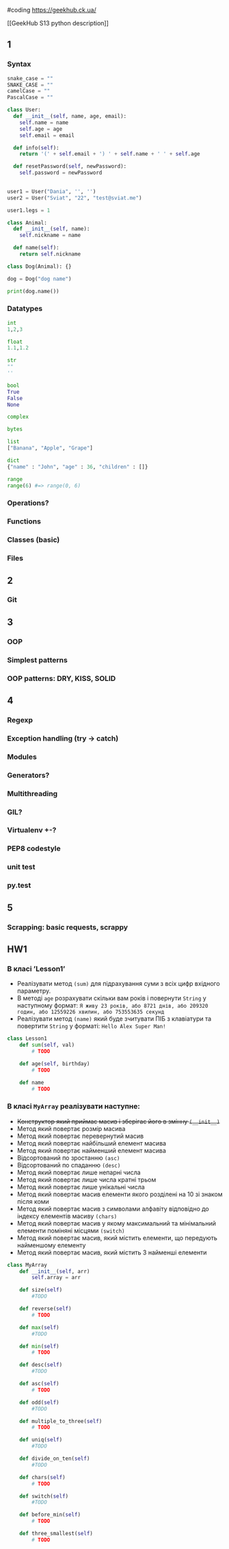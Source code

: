 #coding
https://geekhub.ck.ua/

[[GeekHub S13 python description]]

## 1
### Syntax
```python
snake_case = ""
SNAKE_CASE = ""
camelCase = ""
PascalCase = ""

class User:
  def __init__(self, name, age, email):
    self.name = name
    self.age = age
    self.email = email

  def info(self):
    return '(' + self.email + ') ' + self.name + ' ' + self.age

  def resetPassword(self, newPassword):
    self.password = newPassword
    

user1 = User("Dania", '', '')
user2 = User("Sviat", "22", "test@sviat.me")

user1.legs = 1

class Animal:
  def __init__(self, name):
    self.nickname = name

  def name(self):
    return self.nickname

class Dog(Animal): {}

dog = Dog("dog name")

print(dog.name())
```
### Datatypes
```python
int
1,2,3

float
1.1,1.2

str
""
''

bool
True
False
None

complex

bytes

list
["Banana", "Apple", "Grape"]

dict
{"name" : "John", "age" : 36, "children" : []}

range
range(6) #=> range(0, 6)
```
### Operations?
### Functions
### Classes (basic)
### Files

## 2
### Git

## 3
### OOP
### Simplest patterns
### OOP patterns: DRY, KISS, SOLID

## 4
### Regexp
### Exception handling (try -> catch)
### Modules
### Generators?
### Multithreading
### GIL?
### Virtualenv +-?
### PEP8 codestyle
### unit test
### py.test

## 5
### Scrapping: basic requests, scrappy

## HW1
### В класі ’Lesson1’
- Реалізувати метод `(sum)` для підрахування суми з всіх цифр вхідного параметру.
- В методі `age` розрахувати скільки вам років і повернути `String` у наступному формат: `Я живу 23 років, або 8721 днів, або 209320 годин, або 12559226 хвилин, або 753553635 секунд`
- Реалізувати метод `(name)` який буде зчитувати ПІБ з клавіатури та повертити `String` у форматі: `Hello Alex Super Man!`
```python
class Lesson1
    def sum(self, val)
        # TODO

    def age(self, birthday)
        # TODO

    def name
        # TODO
```

### В класі `MyArray` реалізувати наступне:
- ~~Конструктор який приймає масив і зберігає його в змінну `(__init__)`~~
- Метод який повертає розмір масива
- Метод який повертає перевернутий масив
- Метод який повертає найбільший елемент масива
- Метод який повертає найменший елемент масива
- Відсортований по зростанню `(asc)`
- Відсортований по спаданню `(desc)`
- Метод який повертає лише непарні числа
- Метод який повертає лише числа кратні трьом
- Метод який повертає лише унікальні числа
- Метод який повертає масив елементи якого розділені на 10 зі знаком після коми
- Метод який повертає масив з символами алфавіту відповідно до індексу елементів масиву `(chars)`
- Метод який повертає масив у якому максимальний та мінімальний елементи поміняні місцями `(switch)`
- Метод який повертає масив, який містить елементи, що передують найменшому елементу
- Метод який повертає масив, який містить 3 найменші елементи
```python
class MyArray
    def __init__(self, arr)
        self.array = arr

    def size(self)
        #TODO

    def reverse(self)
        # TODO

    def max(self)
        #TODO

    def min(self)
        # TODO

    def desc(self)
        #TODO

    def asc(self)
        # TODO

    def odd(self)
        #TODO

    def multiple_to_three(self)
        # TODO

    def uniq(self)
        #TODO

    def divide_on_ten(self)
        #TODO

    def chars(self)
        # TODO

    def switch(self)
        #TODO

    def before_min(self)
        # TODO

    def three_smallest(self)
        # TODO
```

